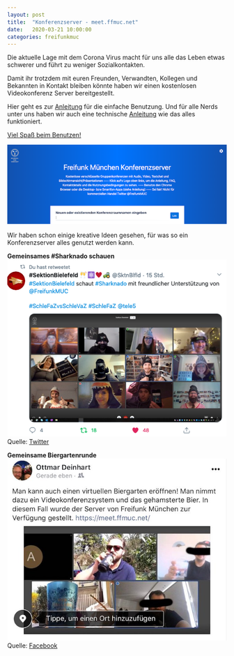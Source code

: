 ```yaml
---
layout: post
title:  "Konferenzserver - meet.ffmuc.net"
date:   2020-03-21 10:00:00
categories: freifunkmuc
---
```


Die aktuelle Lage mit dem Corona Virus macht für uns alle das Leben etwas schwerer und führt zu weniger Sozialkontakten.

Damit ihr trotzdem mit euren Freunden, Verwandten, Kollegen und Bekannten in Kontakt bleiben könnte haben wir einen kostenlosen Videokonferenz Server bereitgestellt.

Hier geht es zur [Anleitung](https://ffmuc.net/wiki/doku.php?id=knb:meet) für die einfache Benutzung. Und für alle Nerds unter uns haben wir auch eine technische [Anleitung](https://ffmuc.net/wiki/doku.php?id=knb:meet-server) wie das alles funktioniert.

[Viel Spaß beim Benutzen!](https://meet.ffmuc.net)

[![Konferenz System](/assets/meet-2020.png)](https://meet.ffmuc.net)

Wir haben schon einige kreative Ideen gesehen, für was so ein Konferenzserver alles genutzt werden kann.

**Gemeinsames #Sharknado schauen**
[![Sharknado Filmabend](/assets/sharknado-meet-2020.png)](https://twitter.com/SktnBlfld/status/1241096899521851393?s=20)
Quelle: [Twitter](https://twitter.com/SktnBlfld/status/1241096899521851393?s=20)

**Gemeinsame Biergartenrunde**
[![Biergarten](/assets/biergarten-meet-2020.jpg)](https://m.facebook.com/story.php?story_fbid=10221036247674388&id=1188532331)
Quelle: [Facebook](https://m.facebook.com/story.php?story_fbid=10221036247674388&id=1188532331)